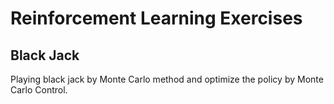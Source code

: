 # Reinforcement Learning Exercises

## Black Jack
Playing black jack by Monte Carlo method and optimize the policy by Monte Carlo Control.